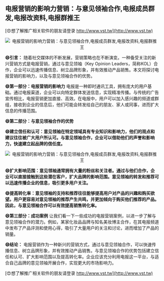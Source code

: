 ## **电报营销的影响力营销：与意见领袖合作,电报成员群发,电报改资料,电报群推王**

[😍想了解推广相关软件的朋友请登录 http://www.vst.tw](http://www.vst.tw)

 <center><img src="https://vst.tw/MP4/tuiguang/png/7.png" alt="电报营销的影响力营销：与意见领袖合作,电报成员群发,电报改资料,电报群推王"></center>

**😄引言：**
随着社交媒体的不断发展，营销策略也在不断演变。一种备受关注的新兴营销方式是电报营销，通过与意见领袖（Key Opinion Leaders，简称KOL）合作，企业可以迅速传播信息、树立品牌形象，并有效推动产品销售。本文将探讨电报营销的影响力，以及与意见领袖合作的优势。

**😄第一部分：电报营销的影响力**
电报是一种即时通讯工具，拥有庞大的用户基础。通过电报渠道，企业可以向特定群体发送信息，实现精准传播。与传统的广告宣传相比，电报营销更加直接、高效。在电报中，用户可以加入感兴趣的频道或群组，接收到企业的信息后，他们可能会转发给自己的朋友、家人或同事，进而扩大信息的传播范围。

**😄第二部分：与意见领袖合作的优势**

**😄建立信任和认可：意见领袖在特定领域具有专业知识和影响力，他们的观点和建议往往被广大用户所认可。与意见领袖合作，企业可以借助他们的声誉和影响力，快速建立起品牌的信任度。**

 <center><img src="https://vst.tw/MP4/tuiguang/png/6.png" alt="电报营销的影响力营销：与意见领袖合作,电报成员群发,电报改资料,电报群推王"></center>

**😄扩大影响范围：意见领袖通常拥有大量的粉丝和关注者。通过与他们合作，企业可以直接接触到这些潜在客户，扩大品牌的影响范围。意见领袖的转发和推荐可以迅速传播企业的信息，吸引更多用户关注。**

**😄提高转化率：意见领袖的支持和推荐往往能够提高用户对产品的兴趣和购买欲望。用户更容易对意见领袖的推荐产生共鸣，并更加倾向于购买他们推荐的产品。因此，与意见领袖合作可以有效提高销售转化率。**

**😄第三部分：成功案例**
让我们看一下一些成功的电报营销案例，以进一步了解与意见领袖合作的潜力。例如，某家化妆品品牌与知名美妆博主合作，在其电报频道中发布了产品评测和使用心得，吸引了大量用户的关注和讨论，进而增加了产品的销量。

**😄结论：**
电报营销作为一种新兴的营销方式，通过与意见领袖合作，可以快速传播信息、树立品牌形象，并有效推动产品销售。与意见领袖合作的优势包括建立信任和认可、扩大影响范围以及提高转化率。企业应该充分利用电报这一平台，与适合自己品牌的意见领袖开展合作，实现更大的市场影响力。

[😍想了解推广相关软件的朋友请登录 http://www.vst.tw](http://www.vst.tw)



